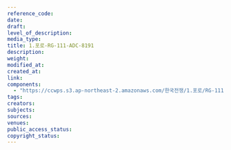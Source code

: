 ```yaml
---
reference_code: 
date: 
draft: 
level_of_description: 
media_type: 
title: 1.포로-RG-111-ADC-8191 
description: 
weight: 
modified_at: 
created_at: 
link: 
components: 
  - "https://ccwps.s3.ap-northeast-2.amazonaws.com/한국전쟁/1.포로/RG-111-ADC-8191.png"
tags: 
creators: 
subjects: 
sources: 
venues: 
public_access_status: 
copyright_status: 
---
```

